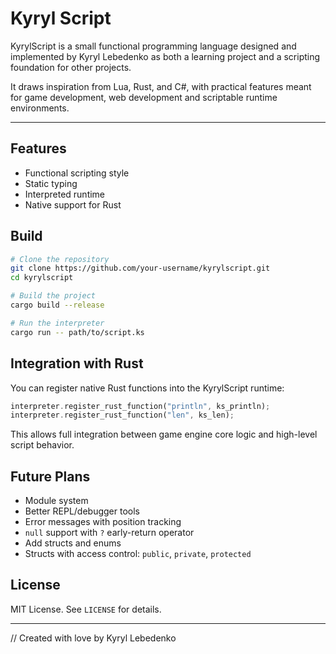 # Kyryl Script

KyrylScript is a small functional programming language designed and implemented by Kyryl Lebedenko as both a learning project and a scripting foundation for other projects.

It draws inspiration from Lua, Rust, and C#, with practical features meant for game development, web development and scriptable runtime environments.

---

## Features

* Functional scripting style
* Static typing
* Interpreted runtime
* Native support for Rust

## Build

```sh
# Clone the repository
git clone https://github.com/your-username/kyrylscript.git
cd kyrylscript

# Build the project
cargo build --release

# Run the interpreter
cargo run -- path/to/script.ks
```

## Integration with Rust

You can register native Rust functions into the KyrylScript runtime:

```rs
interpreter.register_rust_function("println", ks_println);
interpreter.register_rust_function("len", ks_len);
```

This allows full integration between game engine core logic and high-level script behavior.

## Future Plans
* Module system
* Better REPL/debugger tools
* Error messages with position tracking
* `null` support with `?` early-return operator
* Add structs and enums
* Structs with access control: `public`, `private`, `protected`

## License
MIT License. See `LICENSE` for details.

---

// Created with love by Kyryl Lebedenko